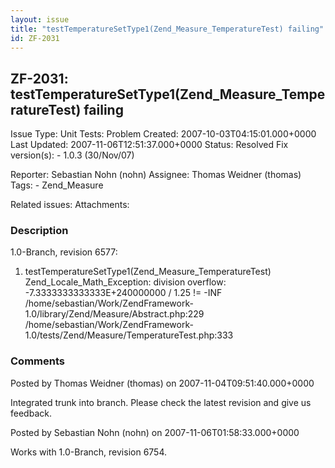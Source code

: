 ```yaml
---
layout: issue
title: "testTemperatureSetType1(Zend_Measure_TemperatureTest) failing"
id: ZF-2031
---
```


ZF-2031: testTemperatureSetType1(Zend\_Measure\_TemperatureTest) failing
------------------------------------------------------------------------

 Issue Type: Unit Tests: Problem Created: 2007-10-03T04:15:01.000+0000 Last Updated: 2007-11-06T12:51:37.000+0000 Status: Resolved Fix version(s): - 1.0.3 (30/Nov/07)
 
 Reporter:  Sebastian Nohn (nohn)  Assignee:  Thomas Weidner (thomas)  Tags: - Zend\_Measure
 
 Related issues: 
 Attachments: 
### Description

1.0-Branch, revision 6577:

1) testTemperatureSetType1(Zend\_Measure\_TemperatureTest) Zend\_Locale\_Math\_Exception: division overflow: -7.3333333333333E+240000000 / 1.25 != -INF /home/sebastian/Work/ZendFramework-1.0/library/Zend/Measure/Abstract.php:229 /home/sebastian/Work/ZendFramework-1.0/tests/Zend/Measure/TemperatureTest.php:333

 

 

### Comments

Posted by Thomas Weidner (thomas) on 2007-11-04T09:51:40.000+0000

Integrated trunk into branch. Please check the latest revision and give us feedback.

 

 

Posted by Sebastian Nohn (nohn) on 2007-11-06T01:58:33.000+0000

Works with 1.0-Branch, revision 6754.

 

 